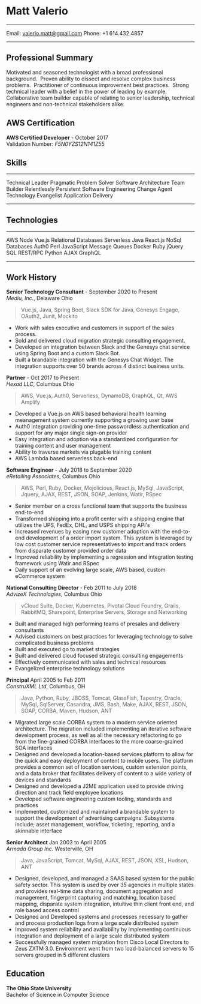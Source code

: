 Matt Valerio
============  
------------------------------------   -------------------------
  Email: <valerio.matt@gmail.com>      Phone: +1 614.432.4857  
------------------------------------   -------------------------

Professional Summary
--------------------

Motivated and seasoned technologist with a broad professional background.  Proven ability to dissect and resolve complex business problems.  Practitioner of continuous improvement best practices.  Strong technical leader with a belief in the power of leading by example. Collaborative team builder capable of relating to senior leadership, technical engineers and non-technical stakeholders alike.  

AWS Certification
-------------
**AWS Certified Developer** - October 2017  
Validation Number: *F5N0YZS12N141Z55*

Skills
------
------------------      --------------------------      --------------------------
 Technical Leader        Pragmatic Problem Solver        Software Architecture
 Team Builder            Relentlessly Persistent         Software Engineering
 Change Agent            Technology Evangelist           Application Delivery
------------------      --------------------------      --------------------------

Technologies
------------
------------   --------   ------------   ---------------------- 
 AWS            Node       Vue.js         Relational Databases
 Serverless     Java       React.js       NoSql Databases
 Auth0          Perl       JavaScript     Message Queues
 Docker         Ruby       jQuery         SQL
 REST/RPC       Python     AJAX           GraphQL
------------   --------   ------------   ---------------------- 

Work History
----------
**Senior Technology Consultant** - September 2020 to Present  
*Mediu, Inc.*, Delaware Ohio  

>Vue.js, Java, Spring Boot, Slack SDK for Java, Genesys Engage, OAuth2, Junit, Mockito

* Work with sales executive and customers in support of the sales process.
* Sold and delivered cloud migration strategic consulting engagement.
* Developed an integration between Slack and the Genesys chat service using Spring Boot and a custom Slack Bot. 
* Built a brandable integration with the Genesys Chat Widget.  The integration supports over 50 brands across 4 distinct business units. 

**Partner** - Oct 2017 to Present  
*Hexad LLC*, Columbus Ohio  

 >AWS, Vue.js, Auth0, Serverless, DynamoDB, GraphQL, Qt, AWS Amplify

* Developed a Vue.js on AWS based behavioral health learning meanagement system currently supporting a growing user base
* Auth0 integration providing one-time passwordless authentication and support for any major single sign-on provider
* Easy integration and adoption via a standardized configuration for training content and user management
* Ability to traverse markets via plugable training content
* AWS Lambda based serverless back-end

**Software Engineer** - July 2018 to September 2020  
*eRetailing Associates*, Columbus Ohio  

 >AWS, Perl, Ruby, Docker, Mojolicious, React.js, MySql, JavaScript, Jquery, AJAX, REST, JSON, SOAP, Jenkins, Watir, RSpec

* Senior member on a cross functional team that supports the business end-to-end
* Transformed shipping into a profit center with a shipping engine that utilizes the UPS, FedEx, DHL, and USPS shipping API's
* Increased revenues by easing new customer adoption with the end-to-end development of a order import system.  This system is leveraged by low cost customer service representatives to import and track orders from disparate customer provided order data
* Improved reliability by implementing a regression and integration testing framework using Watir and RSpec
* Daily support of an evolving large scale, AWS based, custom eCommerce system

**National Consulting Director** - Feb 2011 to July 2018  
*AdvizeX Technologies*, Columbus Ohio  

 >vCloud Suite, Docker, Kubernetes, Pivotal Cloud Foundry, Grails, RabbitMQ, Sharepoint, Enterprise Servers, Storage and Networking

* Built and managed high performing teams of presales and delivery consultants
* Advised customers on best practices for leveraging technology to solve complicated business problems
* Built and executed go to market strategies
* Built and delivered cloud focused strategic consulting engagements
* Effectively communicated with sales and technical resources
* Evangelized enterprise technology solutions

**Principal** April 2005 to Feb 2011  
*ConstruXML Ltd*, Columbus, OH  

 >Java, Python, Ruby, JBOSS, Tomcat, GlassFish, Tapestry, Oracle, MySql, SqlServer, Casandra, JMS, Bash, Make, AJAX, REST, JSON, SOAP, CORBA, Maven, Hudson, ANT

* Migrated large scale CORBA system to a modern service oriented architecture. The migration included implementing an iterative software development process, as well as all the necessary refactoring to go from the fine-grained CORBA interfaces to the more coarse-grained SOA interfaces
* Designed and developed a location-based services platform to allow for the quick and easy deployment of content to mobile users. The platform provides a common set of location services, custom extension points, and a data broker that facilitates delivery of content to a wide variety of devices and standards
* Designed and developed a J2ME application used to provide driving direction and track field employee locations
* Developed software engineering custom tooling, standards and practices
* Implemented, customized and maintained a brandable system to support the development of advertising campaigns. Subsystems include; asset management, workflow, ticketing, reporting, and a skinnable interface

**Senior Architect** Jan 2003 to April 2005  
*Armada Group Inc.* Westerville, OH

 >Java, JavaScript, Tomcat, MySql, AJAX, REST, JSON, XSL, Hudson, ANT

* Designed, developed, and managed a SAAS based system for the public safety sector. This system is used by over 35 agencies in multiple states and provides real-time data sharing, document aggregation and management, fingerprint capturing and matching, location based mapping, disparate system integration, intuitive thin client front end, and role based access control
* Designed and Developed systems and processes necessary to gather and process production logs from a large scale distributed system
* Improved system reliability and availability by implementing continuous integration and deployment of a large scale distributed system
* Successfully managed system migration from Cisco Local Directors to Zeus ZXTM 3.0. Environment went from two load-balanced servers to 15 servers grouped in 5 different clusters

Education                                            
---------                                            

**The Ohio State University**                        
Bachelor of Science in Computer Science                 
